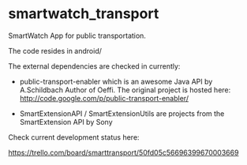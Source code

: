 smartwatch_transport
====================

SmartWatch App for public transportation.

The code resides in android/

The external dependencies are checked in currently:

- public-transport-enabler which is an awesome Java API by A.Schildbach Author of Oeffi. The original project is hosted here: http://code.google.com/p/public-transport-enabler/

- SmartExtensionAPI / SmartExtensionUtils are projects from the SmartExtension API by Sony

Check current development status here:

https://trello.com/board/smarttransport/50fd05c56696399670003669